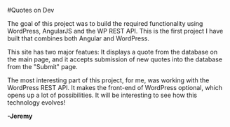 #Quotes on Dev

The goal of this project was to build the required functionality using WordPress, AngularJS and the WP REST API. This is the first project I have built that combines both Angular and WordPress.

This site has two major featues: It displays a quote from the database on the main page, and it accepts submission of new quotes into the database from the "Submit" page.

The most interesting part of this project, for me, was working with the WordPress REST API. It makes the front-end of WordPress optional, which opens up a lot of possibilities. It will be interesting to see how this technology evolves!

**-Jeremy**
